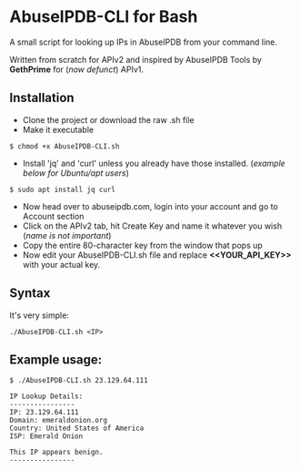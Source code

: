 # AbuseIPDB-CLI for Bash
A small script for looking up IPs in AbuseIPDB from your command line.

Written from scratch for APIv2 and inspired by AbuseIPDB Tools by **GethPrime** for (*now defunct*) APIv1.

## Installation
* Clone the project or download the raw .sh file
* Make it executable
```
$ chmod +x AbuseIPDB-CLI.sh
```
* Install 'jq' and 'curl' unless you already have those installed. (*example below for Ubuntu/apt users*)
```
$ sudo apt install jq curl
```
* Now head over to abuseipdb.com, login into your account and go to Account section
* Click on the APIv2 tab, hit Create Key and name it whatever you wish (*name is not important*)
* Copy the entire 80-character key from the window that pops up
* Now edit your AbuseIPDB-CLI.sh file and replace **<<YOUR_API_KEY>>** with your actual key.

## Syntax
It's very simple:
```
./AbuseIPDB-CLI.sh <IP>
```

## Example usage:
```
$ ./AbuseIPDB-CLI.sh 23.129.64.111

IP Lookup Details:
----------------
IP: 23.129.64.111
Domain: emeraldonion.org
Country: United States of America
ISP: Emerald Onion

This IP appears benign.
----------------
```
